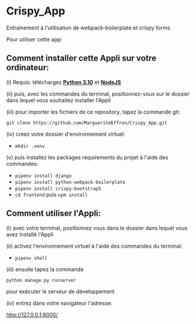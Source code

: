 # Crispy_App
Entraînement à l'utilisation de webpack-boilerplate et crispy forms

Pour utiliser cette app:



## Comment installer cette Appli sur votre ordinateur:
(i) Requis: téléchargez **[Python 3.10](https://www.python.org/downloads/)** et **[NodeJS](https://nodejs.org/fr/download/)**

(ii) puis, avec les commandes du terminal, positionnez-vous sur le dossier dans lequel vous souhaitez installer l'Appli

(iii) pour importer les fichiers de ce repository, tapez la commande git:

`git clone https://github.com/MargueriteEffren/Crispy_App.git`

(iv) créez votre dossier d'environnement virtuel:

- `mkdir .venv`

(v) puis installez les packages requirements du projet à l'aide des commandes:

- `pipenv install django`
- `pipenv install python-webpack-boilerplate`
- `pipenv install crispy-bootstrap5`
- `cd frontend` puis `npm install`


## Comment utiliser l'Appli:

(i) avec votre terminal, positionnez vous dans le dossier dans lequel vous avez installé l'Appli

(ii) activez l'environnement virtuel à l'aide des commandes du terminal:
- `pipenv shell`

(iii) ensuite tapez la commande 

`python manage.py runserver`

pour exécuter le serveur de développement

(iv) entrez dans votre navigateur l'adresse:

http://127.0.0.1:8000/

